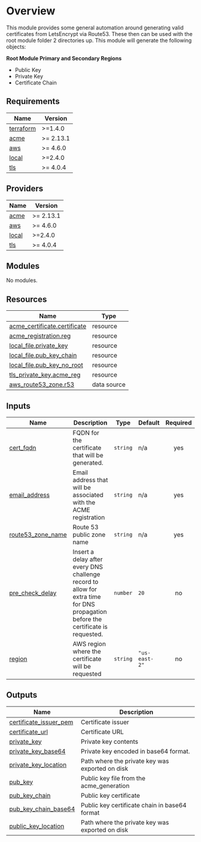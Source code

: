 # Overview  

This module provides some general automation around generating valid certificates from LetsEncrypt via Route53. These then can be used with the root module folder 2 directories up. This module will generate the following objects:

**Root Module Primary and Secondary Regions**  
-  Public Key
-  Private Key  
-  Certificate Chain
 
<!-- BEGIN_TF_DOCS -->
## Requirements

| Name | Version |
|------|---------|
| <a name="requirement_terraform"></a> [terraform](#requirement\_terraform) | >=1.4.0 |
| <a name="requirement_acme"></a> [acme](#requirement\_acme) | >= 2.13.1 |
| <a name="requirement_aws"></a> [aws](#requirement\_aws) | >= 4.6.0 |
| <a name="requirement_local"></a> [local](#requirement\_local) | >=2.4.0 |
| <a name="requirement_tls"></a> [tls](#requirement\_tls) | >= 4.0.4 |

## Providers

| Name | Version |
|------|---------|
| <a name="provider_acme"></a> [acme](#provider\_acme) | >= 2.13.1 |
| <a name="provider_aws"></a> [aws](#provider\_aws) | >= 4.6.0 |
| <a name="provider_local"></a> [local](#provider\_local) | >=2.4.0 |
| <a name="provider_tls"></a> [tls](#provider\_tls) | >= 4.0.4 |

## Modules

No modules.

## Resources

| Name | Type |
|------|------|
| [acme_certificate.certificate](https://registry.terraform.io/providers/vancluever/acme/latest/docs/resources/certificate) | resource |
| [acme_registration.reg](https://registry.terraform.io/providers/vancluever/acme/latest/docs/resources/registration) | resource |
| [local_file.private_key](https://registry.terraform.io/providers/hashicorp/local/latest/docs/resources/file) | resource |
| [local_file.pub_key_chain](https://registry.terraform.io/providers/hashicorp/local/latest/docs/resources/file) | resource |
| [local_file.pub_key_no_root](https://registry.terraform.io/providers/hashicorp/local/latest/docs/resources/file) | resource |
| [tls_private_key.acme_reg](https://registry.terraform.io/providers/hashicorp/tls/latest/docs/resources/private_key) | resource |
| [aws_route53_zone.r53](https://registry.terraform.io/providers/hashicorp/aws/latest/docs/data-sources/route53_zone) | data source |

## Inputs

| Name | Description | Type | Default | Required |
|------|-------------|------|---------|:--------:|
| <a name="input_cert_fqdn"></a> [cert\_fqdn](#input\_cert\_fqdn) | FQDN for the certificate that will be generated. | `string` | n/a | yes |
| <a name="input_email_address"></a> [email\_address](#input\_email\_address) | Email address that will be associated with the ACME registration | `string` | n/a | yes |
| <a name="input_route53_zone_name"></a> [route53\_zone\_name](#input\_route53\_zone\_name) | Route 53 public zone name | `string` | n/a | yes |
| <a name="input_pre_check_delay"></a> [pre\_check\_delay](#input\_pre\_check\_delay) | Insert a delay after every DNS challenge record to allow for extra time for DNS propagation before the certificate is requested. | `number` | `20` | no |
| <a name="input_region"></a> [region](#input\_region) | AWS region where the certificate will be requested | `string` | `"us-east-2"` | no |

## Outputs

| Name | Description |
|------|-------------|
| <a name="output_certificate_issuer_pem"></a> [certificate\_issuer\_pem](#output\_certificate\_issuer\_pem) | Certificate issuer |
| <a name="output_certificate_url"></a> [certificate\_url](#output\_certificate\_url) | Certificate URL |
| <a name="output_private_key"></a> [private\_key](#output\_private\_key) | Private key contents |
| <a name="output_private_key_base64"></a> [private\_key\_base64](#output\_private\_key\_base64) | Private key encoded in base64 format. |
| <a name="output_private_key_location"></a> [private\_key\_location](#output\_private\_key\_location) | Path where the private key was exported on disk |
| <a name="output_pub_key"></a> [pub\_key](#output\_pub\_key) | Public key file from the acme\_generation |
| <a name="output_pub_key_chain"></a> [pub\_key\_chain](#output\_pub\_key\_chain) | Public key certificate |
| <a name="output_pub_key_chain_base64"></a> [pub\_key\_chain\_base64](#output\_pub\_key\_chain\_base64) | Public key certificate chain in base64 format |
| <a name="output_public_key_location"></a> [public\_key\_location](#output\_public\_key\_location) | Path where the private key was exported on disk |
<!-- END_TF_DOCS -->